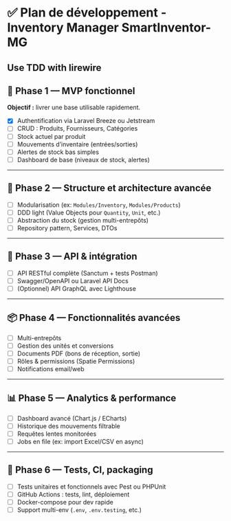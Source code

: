 # ✅ Plan de développement - Inventory Manager SmartInventor-MG

## Use TDD with lirewire

## 🚧 Phase 1 — MVP fonctionnel

**Objectif :** livrer une base utilisable rapidement.

- [x] Authentification via Laravel Breeze ou Jetstream  
- [ ] CRUD : Produits, Fournisseurs, Catégories  
- [ ] Stock actuel par produit  
- [ ] Mouvements d’inventaire (entrées/sorties)  
- [ ] Alertes de stock bas simples  
- [ ] Dashboard de base (niveaux de stock, alertes)  

---

## 🧱 Phase 2 — Structure et architecture avancée

- [ ] Modularisation (ex: `Modules/Inventory`, `Modules/Products`)  
- [ ] DDD light (Value Objects pour `Quantity`, `Unit`, etc.)  
- [ ] Abstraction du stock (gestion multi-entrepôts)  
- [ ] Repository pattern, Services, DTOs  

---

## 🔗 Phase 3 — API & intégration

- [ ] API RESTful complète (Sanctum + tests Postman)  
- [ ] Swagger/OpenAPI ou Laravel API Docs  
- [ ] (Optionnel) API GraphQL avec Lighthouse  

---

## 📦 Phase 4 — Fonctionnalités avancées

- [ ] Multi-entrepôts  
- [ ] Gestion des unités et conversions  
- [ ] Documents PDF (bons de réception, sortie)  
- [ ] Rôles & permissions (Spatie Permissions)  
- [ ] Notifications email/web  

---

## 📊 Phase 5 — Analytics & performance

- [ ] Dashboard avancé (Chart.js / ECharts)  
- [ ] Historique des mouvements filtrable  
- [ ] Requêtes lentes monitorées  
- [ ] Jobs en file (ex: import Excel/CSV en async)  

---

## 🧪 Phase 6 — Tests, CI, packaging

- [ ] Tests unitaires et fonctionnels avec Pest ou PHPUnit  
- [ ] GitHub Actions : tests, lint, déploiement  
- [ ] Docker-compose pour dev rapide  
- [ ] Support multi-env (`.env`, `.env.testing`, etc.)  

